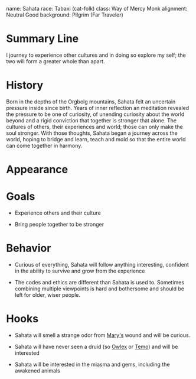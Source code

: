 name: Sahata
race: Tabaxi (cat-folk)
class: Way of Mercy Monk
alignment: Neutral Good
background: Pilgrim (Far Traveler)

# Summary Line

I journey to experience other cultures and in doing so explore my self; the two will form a greater whole than apart. 

# History

Born in the depths of the Orgbolg mountains, Sahata felt an uncertain pressure inside since birth. Years of inner reflection an meditation revealed the pressure to be one of curiosity, of unending curiosity about the world beyond and a rigid conviction that together is stronger that alone. The cultures of others, their experiences and world; those can only make the soul stronger. With those thoughts, Sahata began a journey across the world, hoping to bridge and learn, teach and mold so that the entire world can come together in harmony.

# Appearance

# Goals

- Experience others and their culture

- Bring people together to be stronger

# Behavior

- Curious of everything, Sahata will follow anything interesting, confident in the ability to survive and grow from the experience

- The codes and ethics are different than Sahata is used to. Sometimes combining multiple viewpoints is hard and bothersome and should be left for older, wiser people.

# Hooks

- Sahata will smell a strange odor from [Mary's](mary-tanner.md) wound and will be curious.

- Sahata will have never seen a druid (so [Owlex](owlex.md) or [Temo](temo.md)) and will be interested

- Sahata will be interested in the miasma and gems, including the awakened animals

<!--  LocalWords:  Orgbolg Tabaxi Sahata
 -->
